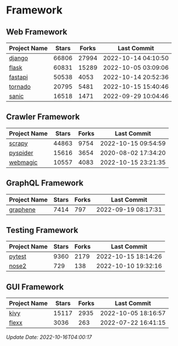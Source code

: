 # Framework

## Web Framework
| Project Name | Stars | Forks | Last Commit |
| ------------ | ----- | ----- | ----------- |
| [django](https://github.com/django/django) | 66806 | 27994 | 2022-10-14 04:10:50 |
| [flask](https://github.com/pallets/flask) | 60831 | 15289 | 2022-10-05 03:09:06 |
| [fastapi](https://github.com/tiangolo/fastapi) | 50538 | 4053 | 2022-10-14 20:52:36 |
| [tornado](https://github.com/tornadoweb/tornado) | 20795 | 5481 | 2022-10-15 15:40:46 |
| [sanic](https://github.com/sanic-org/sanic) | 16518 | 1471 | 2022-09-29 10:04:46 |

## Crawler Framework
| Project Name | Stars | Forks | Last Commit |
| ------------ | ----- | ----- | ----------- |
| [scrapy](https://github.com/scrapy/scrapy) | 44863 | 9754 | 2022-10-15 09:54:59 |
| [pyspider](https://github.com/binux/pyspider) | 15616 | 3654 | 2020-08-02 17:34:20 |
| [webmagic](https://github.com/code4craft/webmagic) | 10557 | 4083 | 2022-10-15 23:21:35 |

## GraphQL Framework
| Project Name | Stars | Forks | Last Commit |
| ------------ | ----- | ----- | ----------- |
| [graphene](https://github.com/graphql-python/graphene) | 7414 | 797 | 2022-09-19 08:17:31 |

## Testing Framework
| Project Name | Stars | Forks | Last Commit |
| ------------ | ----- | ----- | ----------- |
| [pytest](https://github.com/pytest-dev/pytest) | 9360 | 2179 | 2022-10-15 18:14:26 |
| [nose2](https://github.com/nose-devs/nose2) | 729 | 138 | 2022-10-10 19:32:16 |

## GUI Framework
| Project Name | Stars | Forks | Last Commit |
| ------------ | ----- | ----- | ----------- |
| [kivy](https://github.com/kivy/kivy) | 15117 | 2935 | 2022-10-05 18:16:57 |
| [flexx](https://github.com/flexxui/flexx) | 3036 | 263 | 2022-07-22 16:41:15 |

*Update Date: 2022-10-16T04:00:17*